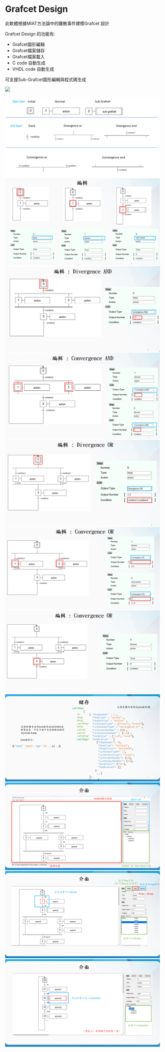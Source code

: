 # Grafcet Design

此軟體根據MIAT方法論中的離散事件建模Grafcet 設計

Grafcet Design 的功能有:
- Grafcet圖形編輯
- Grafcet檔案儲存
- Grafcet檔案載入
- C code 自動生成
- VHDL code 自動生成

可支援Sub-Grafcet圖形編輯與程式碼生成

![](https://hackmd.io/_uploads/rku8hBcv3.png)


![](https://github.com/jason19990305/Grafcet-Design/blob/main/image_help/help_type.png)
![](https://github.com/jason19990305/Grafcet-Design/blob/main/image_help/p4.png)
![](https://github.com/jason19990305/Grafcet-Design/blob/main/image_help/p5.png)
![](https://github.com/jason19990305/Grafcet-Design/blob/main/image_help/p6.png)
![](https://github.com/jason19990305/Grafcet-Design/blob/main/image_help/p7.png)
![](https://github.com/jason19990305/Grafcet-Design/blob/main/image_help/p8.png)
![](https://github.com/jason19990305/Grafcet-Design/blob/main/image_help/p9.png)
![](https://github.com/jason19990305/Grafcet-Design/blob/main/image_help/p10.png)
![](https://github.com/jason19990305/Grafcet-Design/blob/main/image_help/p11.png)
![](https://github.com/jason19990305/Grafcet-Design/blob/main/image_help/p12.png)
![](https://github.com/jason19990305/Grafcet-Design/blob/main/image_help/p13.png)
